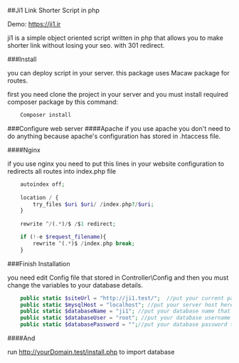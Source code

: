##Ji1 Link Shorter Script in php

Demo: https://ji1.ir

ji1 is a simple object oriented script written in php that allows you to make shorter link 
without losing your seo. with 301 redirect.

###Install

you can deploy script in your server.
this package uses Macaw package for routes.

first you need clone the project in your server and you must install required composer package by this command:
```PHP
    Composer install
```
###Configure web server
####Apache
if you use apache you don't need to do anything because apache's configuration
has stored in .htaccess file.

####Nginx

if you use nginx you need to put this lines in your website configuration to redirects all routes into index.php file

```PHP
    autoindex off;
    
    location / {
        try_files $uri $uri/ /index.php?/$uri;
    }
            
    rewrite ^/(.*)/$ /$1 redirect;

    if (!-e $request_filename){
        rewrite ^(.*)$ /index.php break;
    }

```


###Finish Installation

you need edit Config file that stored in Controller\Config and then you must change the variables to your database
details.

```PHP
    public static $siteUrl = "http://ji1.test/";  //put your current path url
    public static $mysqlHost = "localhost"; //put your server host here
    public static $databaseName = "ji1"; //put your database name that you crated
    public static $databaseUser = "root"; //put your database username that you created
    public static $databasePassword = "";//put your database password that you crated
```
####And 

run http://yourDomain.test/install.php to import database